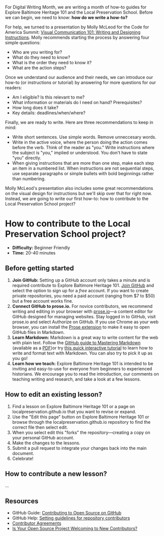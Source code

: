 For Digital Writing Month, we are writing a month of how-to guides for Explore Baltimore Heritage 101 and the Local Preservation School. Before we can begin, we need to know: **how do we write a how-to?**

For help, we turned to a presentation by Molly McLeod for the Code for America Summit: [Visual Communication 101: Writing and Designing Instructions](https://docs.google.com/presentation/d/1_2ZwoamCqaXzRvQpUL1vzC4nyl42Kks_nKpymjzIQBk/edit#slide=id.g9a353edf9_0_71). Molly recommends starting the process by answering four simple questions:

- Who are you writing for? 
- What do they need to know?
- What is the order they need to know it?
- What are the action steps?

Once we understand our audience and their needs, we can introduce our how-to (or instructions or tutorial) by answering for more questions for our readers: 

- Am I eligible? Is this relevant to me?
- What information or materials do I need on hand? Prerequisites?
- How long does it take?
- Key details: deadlines/when/where?

Finally, we are ready to write. Here are three recommendations to keep in mind:

- Write short sentences. Use simple words. Remove unneccesary words.
- Write in the active voice, where the person doing the action comes before the verb. Think of the reader as "you." Write instructions where the subject is "you," implied or understood. You don't have to state "you" directly. 
- When giving instructions that are more than one step, make each step an item in a numbered list. When instructions are not sequential steps, use separate paragraphs or simple bullets with bold beginnings rather than numbering.

Molly McLeod's presentation also includes some great recommendations on the visual design for instructions but we'll skip over that for right now. Instead, we are going to write our first how-to: how to contribute to the Local Preservation School project?

# How to contribute to the Local Preservation School project?

- **Difficulty:** Beginner Friendly
- **Time:** 20-40 minutes

## Before getting started

1. **Join GitHub:** Setting up a GitHub account only takes a minute and is required contribute to Explore Baltimore Heritage 101. [Join GitHub]((https://github.com/join)) and select the option to sign up for a _free_ account. If you want to create private repositories, you need a paid account (ranging from $7 to $50) but a free account works fine.
2. **Connect GitHub to prose.io.** For novice contributors, we recommend writing and editing in your browser with [prose.io](http://prose.io/)—a content editor for GitHub designed for managing websites. Stay logged in to GitHub, visit prose.io and select Authorize on GitHub. If you use Chrome as your web browser, you can install the [Prose extension](https://chrome.google.com/webstore/detail/prose/onippmookoohgjgccejcjmlpoohbjgjn?hl=en) to make it easy to open GitHub files in Markdown.
3. **Learn Markdown:** Markdown is a great way to write content for the web with plain text.  Follow the [GitHub guide to Mastering Markdown](https://guides.github.com/features/mastering-markdown/) (available as a [PDF](https://guides.github.com/pdfs/markdown-cheatsheet-online.pdf))or try [this quick interactive tutorial](http://markdowntutorial.com/) to learn how to write and format text with Markdown. You can also try to pick it up as you go!
4. **Learn how we teach:** Explore Baltimore Heritage 101 is intended to be inviting and easy-to-use for everyone from beginners to experienced historians. We encourage you to read the introduction, our comments on teaching writing and research, and take a look at a few lessons.

## How to edit an existing lesson?

1. Find a lesson on Explore Baltimore Heritage 101 or a page on localpreservation.github.io that you want to revise or expand.
2. Use the "Edit this page" button on Explore Baltimore Heritage 101 or browse through the localpreservation.github.io repository to find the correct file then select edit.
3. When you select edit this "forks" the repository—creating a copy on your personal GitHub account.
4. Make the changes to the lessons.
5. Submit a pull request to integrate your changes back into the main document.
6. Celebrate!

## How to contribute a new lesson?

...

## Resources
- GitHub Guide: [Contributing to Open Source on GitHub](https://guides.github.com/activities/contributing-to-open-source/)
- GitHub Help: [Setting guidelines for repository contributors](https://help.github.com/articles/setting-guidelines-for-repository-contributors/)
- [Contributor Agreements](http://contributoragreements.org/)
- [Is Your Open Source Project Welcoming to New Contributors?](http://www.erikaheidi.com/blog/is-your-open-source-project-welcoming-to-new-contributors)
